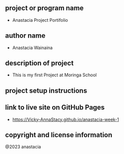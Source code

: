 ## project or program name
 - Anastacia  Project Portifolio
## author name
 - Anastacia Wainaina
## description of project
- This is my first Project at Moringa School
## project setup instructions

## link to live site on GitHub Pages
- https://Vicky-AnnaStacy.github.io/anastacia-week-1
## copyright and license information
@2023 anastacia